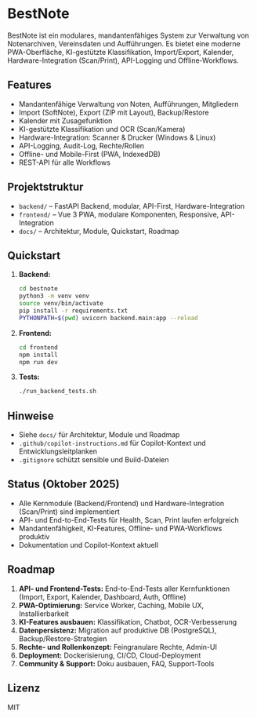 # BestNote

BestNote ist ein modulares, mandantenfähiges System zur Verwaltung von Notenarchiven, Vereinsdaten und Aufführungen. Es bietet eine moderne PWA-Oberfläche, KI-gestützte Klassifikation, Import/Export, Kalender, Hardware-Integration (Scan/Print), API-Logging und Offline-Workflows.

## Features
- Mandantenfähige Verwaltung von Noten, Aufführungen, Mitgliedern
- Import (SoftNote), Export (ZIP mit Layout), Backup/Restore
- Kalender mit Zusagefunktion
- KI-gestützte Klassifikation und OCR (Scan/Kamera)
- Hardware-Integration: Scanner & Drucker (Windows & Linux)
- API-Logging, Audit-Log, Rechte/Rollen
- Offline- und Mobile-First (PWA, IndexedDB)
- REST-API für alle Workflows

## Projektstruktur
- `backend/` – FastAPI Backend, modular, API-First, Hardware-Integration
- `frontend/` – Vue 3 PWA, modulare Komponenten, Responsive, API-Integration
- `docs/` – Architektur, Module, Quickstart, Roadmap

## Quickstart
1. **Backend:**
   ```bash
   cd bestnote
   python3 -m venv venv
   source venv/bin/activate
   pip install -r requirements.txt
   PYTHONPATH=$(pwd) uvicorn backend.main:app --reload
   ```
2. **Frontend:**
   ```bash
   cd frontend
   npm install
   npm run dev
   ```
3. **Tests:**
   ```bash
   ./run_backend_tests.sh
   ```

## Hinweise
- Siehe `docs/` für Architektur, Module und Roadmap
- `.github/copilot-instructions.md` für Copilot-Kontext und Entwicklungsleitplanken
- `.gitignore` schützt sensible und Build-Dateien

## Status (Oktober 2025)
- Alle Kernmodule (Backend/Frontend) und Hardware-Integration (Scan/Print) sind implementiert
- API- und End-to-End-Tests für Health, Scan, Print laufen erfolgreich
- Mandantenfähigkeit, KI-Features, Offline- und PWA-Workflows produktiv
- Dokumentation und Copilot-Kontext aktuell

## Roadmap
1. **API- und Frontend-Tests:** End-to-End-Tests aller Kernfunktionen (Import, Export, Kalender, Dashboard, Auth, Offline)
2. **PWA-Optimierung:** Service Worker, Caching, Mobile UX, Installierbarkeit
3. **KI-Features ausbauen:** Klassifikation, Chatbot, OCR-Verbesserung
4. **Datenpersistenz:** Migration auf produktive DB (PostgreSQL), Backup/Restore-Strategien
5. **Rechte- und Rollenkonzept:** Feingranulare Rechte, Admin-UI
6. **Deployment:** Dockerisierung, CI/CD, Cloud-Deployment
7. **Community & Support:** Doku ausbauen, FAQ, Support-Tools

## Lizenz
MIT
